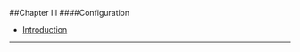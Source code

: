 ##Chapter III
####Configuration

* [Introduction](#introduction "/manuals/demo/configuration/introduction")

----------
